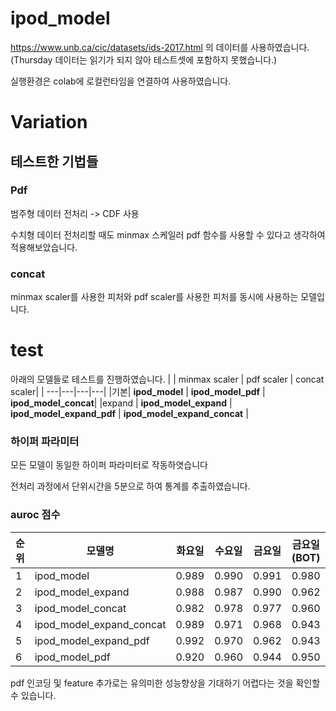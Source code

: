 # ipod_model

https://www.unb.ca/cic/datasets/ids-2017.html 의 데이터를 사용하였습니다. (Thursday 데이터는 읽기가 되지 않아 테스트셋에 포함하지 못했습니다.)

실행환경은 colab에 로컬런타임을 연결하여 사용하였습니다.

# Variation
## 테스트한 기법들
### Pdf 
범주형 데이터 전처리 -> CDF 사용

수치형 데이터 전처리할 때도 minmax 스케일러 pdf 함수를 사용할 수 있다고 생각하여 적용해보았습니다. 

### concat
minmax scaler를 사용한 피처와 pdf scaler를 사용한 피처를 동시에 사용하는 모델입니다. 


# test
아래의 모델들로 테스트를 진행하였습니다. 
|  | minmax scaler | pdf scaler | concat scaler|
| ---|---|---|---|
|기본| **ipod_model** | **ipod_model_pdf** | **ipod_model_concat**|
|expand | **ipod_model_expand** | **ipod_model_expand_pdf** | **ipod_model_expand_concat** |

### 하이퍼 파라미터 
모든 모델이 동일한 하이퍼 파라미터로 작동하엿습니다

전처리 과정에서 단위시간을 5분으로 하여 통계를 추출하였습니다. 



### auroc 점수
| 순위 | 모델명 | 화요일 | 수요일 | 금요일 | 금요일(BOT) | 전체 | 
| ---|---|---|---|---|---|---|
| 1 | ipod_model | 0.989 | 0.990 | 0.991 | 0.980 | 0.987 | 
| 2 | ipod_model_expand | 0.988 | 0.987 | 0.990 | 0.962 | 0.979 | 
| 3 | ipod_model_concat | 0.982 | 0.978 | 0.977 | 0.960 | 0.973 | 
| 4 | ipod_model_expand_concat | 0.989 | 0.971 | 0.968 | 0.943 | 0.968 | 
| 5 | ipod_model_expand_pdf | 0.992 | 0.970 |0.962 | 0.943 | 0.965 | 
| 6 | ipod_model_pdf | 0.920 | 0.960 | 0.944 | 0.950 | 0.943 | 

pdf 인코딩 및 feature 추가로는 유의미한 성능향상을 기대하기 어렵다는 것을 확인할 수 있습니다.
